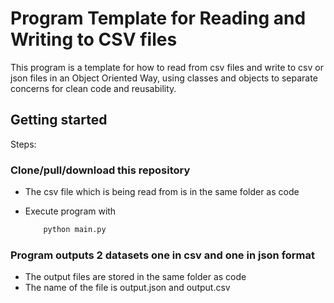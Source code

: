 # Program Template for Reading and Writing to CSV files
This program is a template for how to read from csv files and write to 
csv or json files in an Object Oriented Way, using classes and objects
to separate concerns for clean code and reusability.


## Getting started

Steps:

### Clone/pull/download this repository
- The csv file which is being read from is in the same folder as code
- Execute program with 

    ```python
        python main.py
    ```

### Program outputs 2 datasets one in csv and one in json format
- The output files are stored in the same folder as code
- The name of the file is output.json and output.csv